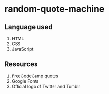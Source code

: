 # random-quote-machine

## Language used 
1. HTML
2. CSS
3. JavaScript

## Resources
1. FreeCodeCamp quotes
2. Google Fonts
3. Official logo of Twitter and Tumblr
   
